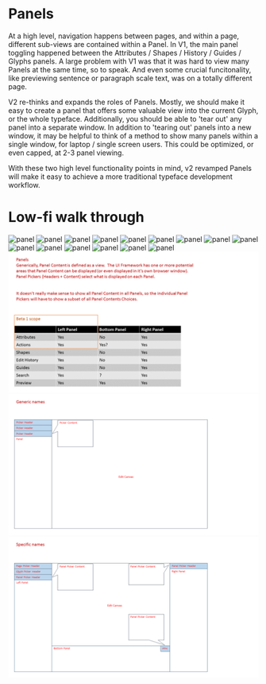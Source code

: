 # Panels
At a high level, navigation happens between pages, and within a page, different sub-views are contained within a Panel.  In V1, the main panel toggling happened between the Attributes / Shapes / History / Guides / Glyphs panels.  A large problem with V1 was that it was hard to view many Panels at the same time, so to speak.  And even some crucial funcitonality, like previewing sentence or paragraph scale text, was on a totally different page.

V2 re-thinks and expands the roles of Panels.  Mostly, we should make it easy to create a panel that offers some valuable view into the current Glyph, or the whole typeface.  Additionally, you should be able to 'tear out' any panel into a separate window.  In addition to 'tearing out' panels into a new window, it may be helpful to think of a method to show many panels within a single window, for laptop / single screen users.  This could be optimized, or even capped, at 2-3 panel viewing.

With these two high level functionality points in mind, v2 revamped Panels will make it easy to achieve a more traditional typeface development workflow.


# Low-fi walk through
![panel](panels/Slide1.PNG)
![panel](panels/Slide2.PNG)
![panel](panels/Slide3.PNG)
![panel](panels/Slide4.PNG)
![panel](panels/Slide5.PNG)
![panel](panels/Slide6.PNG)
![panel](panels/Slide7.PNG)
![panel](panels/Slide8.PNG)
![panel](panels/Slide9.PNG)
![panel](panels/Slide10.PNG)
![panel](panels/Slide11.PNG)
![panel](panels/Slide12.PNG)
![panel](panels/Slide13.PNG)
![panel](panels/Slide14.PNG)
![panel](panels/Slide15.PNG)
![panel](panels/Slide16.PNG)
![panel](panels/Slide17.PNG)
![panel](panels/Slide18.PNG)